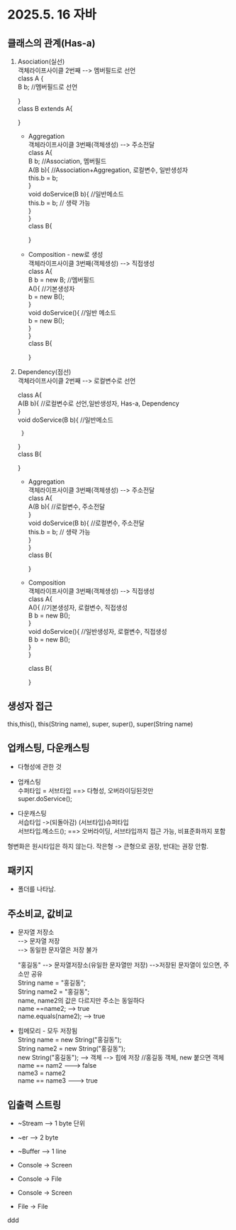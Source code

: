 # 2025.5. 16 자바 

## 클래스의 관계(Has-a)   
   
1. Asociation(실선)   
   객체라이프사이클 2번째 --> 멤버필드로 선언   
   class A {   
    B b; //멤버필드로 선언   
   
   }   
   class B extends A{   
   
   }   
   
    - Aggregation   
      객체라이프사이클 3번째(객체생성) --> 주소전달   
      class A{   
        B b; //Association, 멤버필드   
        A(B b){ //Association+Aggregation, 로컬변수, 일반생성자   
           this.b = b;   
        }   
        void doService(B b){ //일반메소드   
            this.b = b; // 생략 가능   
        }   
      }   
      class B{   
   
      }   
   
    - Composition - new로 생성   
      객체라이프사이클 3번째(객체생성) --> 직접생성   
      class A{   
        B b = new B; //멤버필드   
        A(){ //기본생성자   
            b = new B();   
        }   
        void doService(){ //일반 메소드   
            b = new B();   
        }   
      }   
      class B{   
   
      }   
         
   
   
2. Dependency(점선)   
   객체라이프사이클 2번째 --> 로컬변수로 선언   
   
    class A{   
        A(B b){ //로컬변수로 선언,일반생성자, Has-a, Dependency   
        }   
        void doService(B b){ //일반메소드   
   
        }   
    }   
    class B{   
   
    }   
    - Aggregation   
      객체라이프사이클 3번째(객체생성) --> 주소전달   
      class A{   
        A(B b){ //로컬변수, 주소전달   
        }   
        void doService(B b){ //로컬변수, 주소전달   
            this.b = b; // 생략 가능   
        }   
      }   
      class B{   
   
      }   
       
    - Composition   
      객체라이프사이클 3번째(객체생성) --> 직접생성   
      class A{   
        A(){ //기본생성자, 로컬변수, 직접생성   
            B b = new B();   
        }   
        void doService(){ //일반생성자, 로컬변수, 직접생성   
            B b = new B();   
        }   
      }   
         
      class B{   
   
      }   

## 생성자 접근
this,this(), this(String name), super, super(), super(String name)   
    
## 업캐스팅, 다운캐스팅
   - 다형성에 관한 것    
    
   - 업캐스팅    
     수퍼타입 = 서브타입 ==> 다형성, 오버라이딩된것만    
     super.doService();    
    
   - 다운캐스팅    
     서습타입 ->(되돌아감) (서브타입)슈퍼타입    
     서브타입.메소드(); ==> 오버라이딩, 서브타입까지 접근 가능, 비표준화까지 포함    
    
   형변화은 원시타입은 하지 않는다. 작은형 -> 큰형으로 권장, 반대는 권장 안함.     
    
## 패키지 
- 폴더를 나타남.    

## 주소비교, 값비교
   * 문자열 저장소    
      --> 문자열 저장    
      --> 동일한 문자열은 저장 불가    
     
     "홍길동" --> 문자열저장소(유일한 문자열만 저장) -->저장된 문자열이 있으면, 주소만 공유    
     String name = "홍길동";    
     String name2 = "홍길동";    
     name, name2의 값은 다르지만 주소는 동일하다    
     name ==name2;       --> true    
     name.equals(name2); --> true    
    
   * 힙메모리 - 모두 저장됨     
     String name = new String("홍길동");    
     String name2 = new String("홍길동");      
     new String("홍길동"); --> 객체 --> 힙에 저장 //홍길동 객체, new 붙으면 객체     
     name == nam2 ---> false    
     name3 = name2    
     name == name3 ---> true    
    
## 입출력 스트링
   * ~Stream --> 1 byte 단위
   * ~er --> 2 byte
   * ~Buffer --> 1 line

   * Console -> Screen
   * Console -> File
   * Console -> Screen
   * File -> File
    
ddd